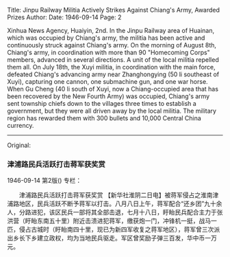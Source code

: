 Title: Jinpu Railway Militia Actively Strikes Against Chiang's Army, Awarded Prizes
Author:
Date: 1946-09-14
Page: 2

Xinhua News Agency, Huaiyin, 2nd. In the Jinpu Railway area of Huainan, which was occupied by Chiang's army, the militia has been active and continuously struck against Chiang's army. On the morning of August 8th, Chiang's army, in coordination with more than 90 "Homecoming Corps" members, advanced in several directions. A unit of the local militia repelled them all. On July 18th, the Xuyi militia, in coordination with the main force, defeated Chiang's advancing army near Zhanghongying (50 li southeast of Xuyi), capturing one cannon, one submachine gun, and one war horse. When Gu Cheng (40 li south of Xuyi, now a Chiang-occupied area that has been recovered by the New Fourth Army) was occupied, Chiang's army sent township chiefs down to the villages three times to establish a government, but they were all driven away by the local militia. The military region has rewarded them with 300 bullets and 10,000 Central China currency.



<hr /> 

Original: 


### 津浦路民兵活跃打击蒋军获奖赏

1946-09-14
第2版()
专栏：

　　津浦路民兵活跃打击蒋军获奖赏
    【新华社淮阴二日电】被蒋军侵占之淮南津浦路地区，民兵活跃不断予蒋军以打击。八月八日上午，蒋军配合“还乡团”九十余人，分路进犯，该区民兵一部将其全部击退，七月十八日，盱眙民兵配合主力于张洪营（盱眙东南五十里）附近击溃进犯蒋军，缴获炮一门，冲锋机一挺，战马一匹，侵占古城时（盱眙南四十里，现已为新四军收复之蒋军地区），蒋军曾三次派出乡长下乡建立政权，均为当地民兵驱走。军区曾奖励子弹三百发，华中币一万元。
